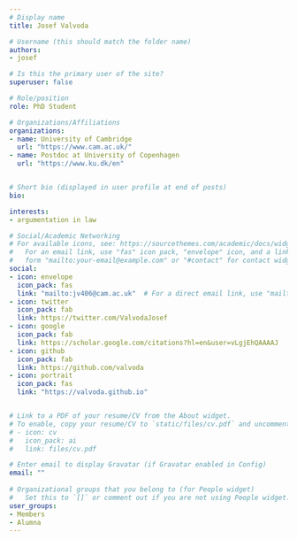 ```yaml
---
# Display name
title: Josef Valvoda

# Username (this should match the folder name)
authors:
- josef

# Is this the primary user of the site?
superuser: false

# Role/position
role: PhD Student

# Organizations/Affiliations
organizations:
- name: University of Cambridge 
  url: "https://www.cam.ac.uk/"
- name: Postdoc at University of Copenhagen
  url: "https://www.ku.dk/en"


# Short bio (displayed in user profile at end of posts)
bio: 

interests:
- argumentation in law

# Social/Academic Networking
# For available icons, see: https://sourcethemes.com/academic/docs/widgets/#icons
#   For an email link, use "fas" icon pack, "envelope" icon, and a link in the
#   form "mailto:your-email@example.com" or "#contact" for contact widget.
social:
- icon: envelope
  icon_pack: fas
  link: "mailto:jv406@cam.ac.uk"  # For a direct email link, use "mailto:test@example.org".
- icon: twitter
  icon_pack: fab
  link: https://twitter.com/ValvodaJosef
- icon: google
  icon_pack: fab
  link: https://scholar.google.com/citations?hl=en&user=vLgjEhQAAAAJ
- icon: github
  icon_pack: fab
  link: https://github.com/valvoda
- icon: portrait
  icon_pack: fas
  link: "https://valvoda.github.io"


# Link to a PDF of your resume/CV from the About widget.
# To enable, copy your resume/CV to `static/files/cv.pdf` and uncomment the lines below.  
# - icon: cv
#   icon_pack: ai
#   link: files/cv.pdf 

# Enter email to display Gravatar (if Gravatar enabled in Config)
email: ""
  
# Organizational groups that you belong to (for People widget)
#   Set this to `[]` or comment out if you are not using People widget.  
user_groups:
- Members
- Alumna
---
```

<!-- Josef is a second-year PhD student at the University of Cambridge supervised by Simone Teufel and Ryan. Before joining Rycolab, he completed the MPhil in Advanced Computer Science at the University of Cambridge. Before that, he obtained a Bachelor of Law at the University of Exeter. He is interested in legal document information retrieval. In his spare time he likes to boulder. -->

<!-- Native Language: Czech -->
